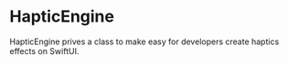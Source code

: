 # HapticEngine

HapticEngine prives a class to make easy for developers create haptics effects on SwiftUI.


